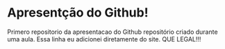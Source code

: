 # Apresentção do Github!
 Primero repositorio da apresentacao do Github
 repositório criado durante uma aula.
 Essa linha eu  adicionei diretamente do  site. QUE LEGAL!!!
